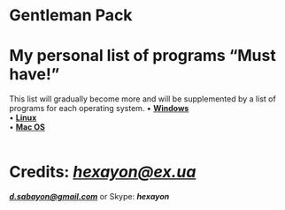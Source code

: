 # Gentleman Pack 
# My personal list of programs “Must have!”
 This list will gradually become more and will be supplemented by a list of programs for each operating system.
 • [**Windows**](https://github.com/Hexayon/gentleman-pack/blob/master/windows.md)<br>
 • [**Linux**](https://github.com/Hexayon/gentleman-pack/blob/master/linux.md)<br>
 • [**Mac OS**](https://github.com/Hexayon/gentleman-pack/blob/master/mac.md)<br>
 <br>
# **Credits:** ***hexayon@ex.ua***
 ***d.sabayon@gmail.com***
 or Skype: ***hexayon***
